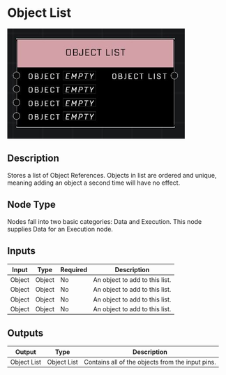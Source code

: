 # Object List
![](../../../.gitbook/assets/object-list.JPG)

## Description
Stores a list of Object References. Objects in list are ordered and unique, meaning adding an object a second time will have no effect.

## Node Type
Nodes fall into two basic categories: Data and Execution. This node supplies Data for an Execution node.

## Inputs
| Input | Type | Required | Description |
|------------------|------------------|----------|--------------------------------------------------------------|
| Object | Object | No | An object to add to this list. |
| Object | Object | No | An object to add to this list. |
| Object | Object | No | An object to add to this list. |
| Object | Object | No | An object to add to this list. |

## Outputs
| Output | Type | Description |
|------------------|------------------|--------------------------------------------------------------|
| Object List | Object List | Contains all of the objects from the input pins. |